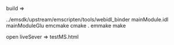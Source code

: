build =>

../emsdk/upstream/emscripten/tools/webidl_binder mainModule.idl mainModuleGlu
emcmake cmake .
emmake make

open liveSever => testMS.html